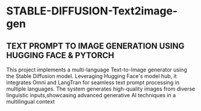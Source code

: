 # STABLE-DIFFUSION-Text2image-gen

TEXT PROMPT TO IMAGE GENERATION USING HUGGING FACE & PYTORCH 
-------------------------------------------------------------
This project implements a multi-language Text-to-Image generator using the Stable Diffusion model. Leveraging Hugging Face's model hub, it integrates Omni and LangTran for seamless text prompt processing in multiple languages. The system generates high-quality images from diverse linguistic inputs,showcasing advanced generative AI techniques in a multilingual context

